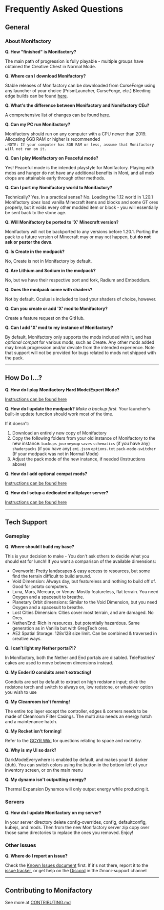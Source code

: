 # Frequently Asked Questions

## General

### About Monifactory

**Q. How "finished" is Monifactory?**

The main path of progression is fully playable - multiple groups have obtained the Creative Chest in Normal Mode.

**Q. Where can I download Monifactory?**

Stable releases of Monifactory can be downloaded from CurseForge using any launcher of your choice (PrismLauncher, CurseForge, etc.)
Bleeding edge builds can be found [here](https://github.com/ThePansmith/Monifactory/releases).

**Q. What's the difference between Monifactory and Nomifactory CEu?**

A comprehensive list of changes can be found [here](CHANGELOG.md).

**Q. Can my PC run Monifactory?**

Monifactory should run on any computer with a CPU newer than 2019. Allocating 6GB RAM or higher is recommended<br>.
``NOTE: If your computer has 8GB RAM or less, assume that Monifactory will not run on it.``

**Q. Can I play Monifactory on Peaceful mode?**

Yes! Peaceful mode is the intended playstyle for Monifactory. Playing with mobs and hunger do not have any additional benefits in Moni, and all mob drops are attainable early through other methods.

**Q. Can I port my Nomifactory world to Monifactory?**

Technically? Yes. In a practical sense? No. Loading the 1.12 world in 1.20.1 Monifactory *does* load vanilla Minecraft items and blocks and some GT ores properly, but it voids every other modded item or block - you will essentially be sent back to the stone age.

**Q. Will Monifactory be ported to 'X' Minecraft version?**

Monifactory will not be backported to any versions before 1.20.1. Porting the pack to a future version of Minecraft may or may not happen, but **do not ask or pester the devs**.

**Q. Is Create in the modpack?**

No, Create is not in Monifactory by default.

**Q. Are Lithium and Sodium in the modpack?**

No, but we have their respective port and fork, Radium and Embeddium.

**Q. Does the modpack come with shaders?**

Not by default. Oculus is included to load your shaders of choice, however.

**Q. Can you create or add 'X' mod to Monifactory?**

Create a feature request on the GitHub.

**Q. Can I add 'X' mod to my instance of Monifactory?**

By default, Monifactory only supports the mods included with it, and has *optional compat* for various mods, such as Create. Any other mods added may break progression and/or deviate from the intended experience. Note that support will not be provided for bugs related to mods not shipped with the pack.

<hr>

## How Do I...?

**Q. How do I play Monifactory Hard Mode/Expert Mode?**

[Instructions can be found here](https://github.com/ThePansmith/Monifactory?tab=readme-ov-file#hardexpert-mode-installation)

**Q. How do I update the modpack?**
*Make a backup first.*
Your launcher's built-in update function should work most of the time.

If it doesn't:
1. Download an entirely new copy of Monifactory
2. Copy the following folders from your old instance of Monifactory to the new instance:
    `backups`
    `journeymap`
    `saves`
    `schematics` (if you have any)
    `shaderpacks` (if you have any)
    `emi.json`
    `options.txt`
    `pack-mode-switcher` (If your modpack was not in Normal Mode)
3. Adjust the pack mode of the new instance, if needed (Instructions above)

**Q. How do I add optional compat mods?**

[Instructions can be found here](https://github.com/ThePansmith/Monifactory?tab=readme-ov-file#Addon-Mods-AKA-Optional-Compats)

**Q. How do I setup a dedicated multiplayer server?**

[Instructions can be found here](https://github.com/ThePansmith/Monifactory?tab=readme-ov-file#dedicated-server-installation)

<hr>

## Tech Support

### Gameplay

**Q. Where should I build my base?**

This is your decision to make - You don't ask others to decide what you should eat for lunch!
If you want a comparison of the available dimensions:
- Overworld: Pretty landscapes & easy access to resources, but some find the terrain difficult to build around.
- Void Dimension: Always day, but featureless and nothing to build off of. Good for potato computers.
- Luna, Mars, Mercury, or Venus: Mostly featureless, flat terrain. You need Oxygen and a spacesuit to breathe.
- Planetary Orbit dimensions: Similar to the Void Dimension, but you need Oxygen and a spacesuit to breathe.
- Lost Cities Dimension: Cities cover most terrain, and are damaged. No Ores.
- Nether/End: Rich in resources, but potentially hazardous. Same generation as in Vanilla but with GregTech ores.
- AE2 Spatial Storage: 128x128 size limit. Can be combined & traversed in creative ways.

**Q. I can't light my Nether portal?!?**

In Monifactory, both the Nether and End portals are disabled.
TelePastries' cakes are used to move between dimensions instead.

**Q. My EnderIO conduits aren't extracting!**

Conduits are set by default to extract on high redstone input; click the redstone torch and switch to always on, low redstone, or whatever option you wish to use

**Q. My Cleanroom isn't forming!**

The entire top layer except the controller, edges & corners needs to be made of Cleanroom Filter Casings. The multi also needs an energy hatch and a maintenance hatch.

**Q. My Rocket isn't forming!**

Refer to the [GCYR Wiki](https://github.com/Argent-Matter/gcyr/wiki) for questions relating to space and rocketry.

**Q. Why is my UI so dark?**

DarkModeEverywhere is enabled by default, and makes your UI darker (duh). You can switch colors using the button in the bottom left of your inventory screen, or on the main menu

**Q. My dynamo isn't outputting energy?**

Thermal Expansion Dynamos will only output energy while producing it.

### Servers

**Q. How do I update Monifactory on my server?**

In your server directory delete config-overrides, config, defaultconfig, kubejs, and mods. Then from the new Monifactory server zip copy over those same directories to replace the ones you removed. Enjoy!

<!--- Essential PSA, I've commented this out for now. Feel free to edit/uncomment 

**Q. Does Monifactory support Essential world hosting?**

Essential is not officially supported, and various unsupported bugs and crashes may arise from hosting using it. Support will not be provided for these -->

### Other Issues

**Q. Where do I report an issue?**

Check the [Known Issues document](KNOWN-ISSUES.md) first. If it's not there, report it to the [issue tracker](https://github.com/ThePansmith/Monifactory/issues), or get help on the [Discord](https://discord.gg/N8b2JEfAqb) in the #moni-support channel

<hr>

## Contributing to Monifactory

See more at [CONTRIBUTING.md](CONTRIBUTING.md)
